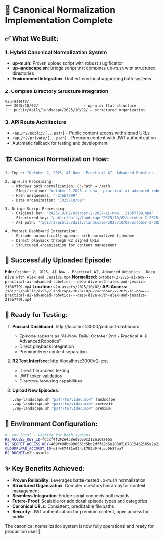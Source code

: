 # 🎉 Canonical Normalization Implementation Complete

## ✅ **What We Built:**

### **1. Hybrid Canonical Normalization System**
- **up-m.sh**: Proven upload script with robust slugification
- **up-landscape.sh**: Bridge script that combines up-m.sh with structured directories
- **Environment Integration**: Unified .env.local supporting both systems

### **2. Complex Directory Structure Integration**
```
v2u-assets/
├── 2025/10/02/                     ← up-m.sh flat structure
└── public/daily/landscape/2025/10/02/ ← structured organization
```

### **3. API Route Architecture**
- `/api/r2/public/[...path]` - Public content access with signed URLs
- `/api/r2/private/[...path]` - Premium content with JWT authentication
- Automatic fallback for testing and development

## 🏗️ **Canonical Normalization Flow:**

```bash
1. Input: "October 2, 2025, AI-Now - Practical AI, Advanced Robotics - Deep Dive with Alex and Jessica.mp4"

2. up-m.sh Processing:
   - Windows path normalization: C:\Path → /path
   - Slugification: "october-2-2025-ai-now---practical-ai-advanced-robotics---deep-dive-with-alex-and-jessica"
   - Hash uniqueness: "-216b7799"
   - Date organization: "2025/10/02/"

3. Bridge Script Processing:
   - Original key: "2025/10/02/october-2-2025-ai-now...216b7799.mp4"
   - Structured key: "public/daily/landscape/2025/10/02/october-2-2025-ai-now...216b7799.mp4"
   - API path: "/api/r2/public/daily/landscape/2025/10/02/october-2-2025-ai-now...216b7799.mp4"

4. Podcast Dashboard Integration:
   - Episode automatically appears with normalized filename
   - Direct playback through R2 signed URLs
   - Structured organization for content management
```

## 🚀 **Successfully Uploaded Episode:**

**File:** `October 2, 2025, AI-Now - Practical AI, Advanced Robotics - Deep Dive with Alex and Jessica.mp4`
**Normalized:** `october-2-2025-ai-now---practical-ai-advanced-robotics---deep-dive-with-alex-and-jessica-216b7799.mp4`
**Location:** `v2u-assets/2025/10/02/`
**API Access:** `/api/r2/public/daily/landscape/2025/10/02/october-2-2025-ai-now---practical-ai-advanced-robotics---deep-dive-with-alex-and-jessica-216b7799.mp4`

## 🎯 **Ready for Testing:**

1. **Podcast Dashboard**: http://localhost:3000/podcast-dashboard
   - Episode appears as "AI-Now Daily: October 2nd - Practical AI & Advanced Robotics"
   - Direct playback integration
   - Premium/Free content separation

2. **R2 Test Interface**: http://localhost:3000/r2-test
   - Direct file access testing
   - JWT token validation
   - Directory browsing capabilities

3. **Upload New Episodes**:
   ```bash
   ./up-landscape.sh "path/to/video.mp4" landscape
   ./up-landscape.sh "path/to/video.mp4" portrait
   ./up-landscape.sh "path/to/video.mp4" premium
   ```

## 🔧 **Environment Configuration:**
```bash
# .env.local - Unified for both systems
R2_ACCESS_KEY_ID=fdccf4f202e438ed9500c212e108ae65
R2_SECRET_ACCESS_KEY=469f00dbb990566c5bd2dffb2b5e183851678154625b5a2a2231546e434a6f44
CLOUDFLARE_ACCOUNT_ID=d54e57481e824e8752d0f6caa9b37ba7
R2_BUCKET=v2u-assets
```

## ✨ **Key Benefits Achieved:**

- **Proven Reliability**: Leverages battle-tested up-m.sh normalization
- **Structured Organization**: Complex directory hierarchy for content management
- **Seamless Integration**: Bridge script connects both worlds
- **Future-Proof**: Scalable for additional episode types and categories
- **Canonical URLs**: Consistent, predictable file paths
- **Security**: JWT authentication for premium content, open access for public

The canonical normalization system is now fully operational and ready for production use! 🎉